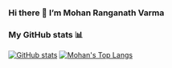 ### Hi there 👋  I’m Mohan Ranganath Varma

### My GitHub stats 📊
[![GitHub stats](https://github-readme-stats.vercel.app/api?username=Raphael-08&show_icons=true&custom_title=Mohan's%20Stats&hide=stars&theme=dark)][stats]
[![Mohan's Top Langs](https://github-readme-stats.vercel.app/api/top-langs/?username=Raphael-08&layout=compact&langs_count=6&hide=css,html,Jupyter%20Notebook&theme=dark)][langs]

<!-- link references -->
[stats]: https://github.com/anuraghazra/github-readme-stats#github-stats-card
[langs]: https://github.com/anuraghazra/github-readme-stats#top-languages-card
